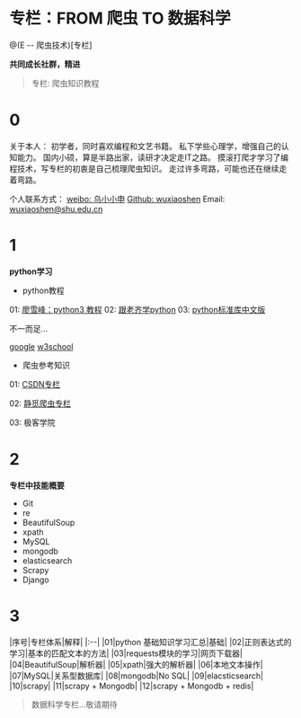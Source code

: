 # 专栏：FROM 爬虫 TO 数据科学
@(E -- 爬虫技术)[专栏]

**共同成长社群，精进**

> 专栏: 爬虫知识教程

# 0
关于本人：
初学者，同时喜欢编程和文艺书籍。
私下学些心理学，增强自己的认知能力。
国内小硕，算是半路出家，读研才决定走IT之路。
摸滚打爬才学习了编程技术，写专栏的初衷是自己梳理爬虫知识。
走过许多弯路，可能也还在继续走着弯路。

个人联系方式：
[weibo: 乌小小申](http://weibo.com/1948244870/profile?rightmod=1&wvr=6&mod=personinfo&is_all=1)
[Github: wuxiaoshen](https://github.com/wuxiaoxiaoshen)
Email: wuxiaoshen@shu.edu.cn

# 1

**python学习**

- python教程

01: [廖雪峰：python3 教程](http://www.liaoxuefeng.com/wiki/0014316089557264a6b348958f449949df42a6d3a2e542c000)
02: [跟老齐学python](https://github.com/qiwsir/StarterLearningPython)
03: [python标准库中文版](http://python.usyiyi.cn/python_278/library/index.html)

不一而足...

[google](https://www.google.com/)
[w3school](http://www.w3school.com.cn/index.html)

- 爬虫参考知识

01: [CSDN专栏](http://blog.csdn.net/column/details/why-bug.html)

02: [静觅爬虫专栏](http://cuiqingcai.com/tag/%E7%88%AC%E8%99%AB)

03: 极客学院

# 2

**专栏中技能概要**

- Git 
- re
- BeautifulSoup
- xpath
- MySQL 
- mongodb
- elasticsearch
- Scrapy
- Django

# 3
|序号|专栏体系|解释|
|:--|
|01|python 基础知识学习汇总|基础|
|02|正则表达式的学习|基本的匹配文本的方法|
|03|requests模块的学习|网页下载器|
|04|BeautifulSoup|解析器|
|05|xpath|强大的解析器|
|06|本地文本操作|
|07|MySQL|关系型数据库|
|08|mongodb|No SQL|
|09|elacsticsearch|
|10|scrapy|
|11|scrapy + Mongodb|
|12|scrapy + Mongodb + redis|

> 数据科学专栏...敬请期待


